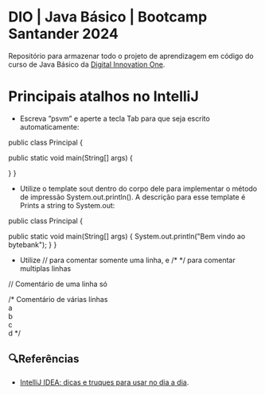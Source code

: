 # DIO | Java Básico | Bootcamp Santander 2024
Repositório para armazenar todo o projeto de aprendizagem em código do curso de Java Básico da [Digital Innovation One](https://www.dio.me/).

# Principais atalhos no IntelliJ

- Escreva ”psvm” e aperte a tecla Tab para que seja escrito automaticamente:

public class Principal {

   public static void main(String[] args) {

   }
}

- Utilize o template sout dentro do corpo dele para implementar o método de impressão System.out.println(). A descrição para esse template é Prints a string to System.out:
 
public class Principal {

   public static void main(String[] args) {
       System.out.println("Bem vindo ao bytebank");
   }
}

- Utilize // para comentar somente uma linha, e /* */ para comentar multiplas linhas

// Comentário de uma linha só

/* Comentário de várias linhas  
        a  
        b  
        c  
        d */  

## 🔍Referências
- [IntelliJ IDEA: dicas e truques para usar no dia a dia](https://www.alura.com.br/artigos/intellij-idea-dicas-truques-usar-no-dia-a-dia).